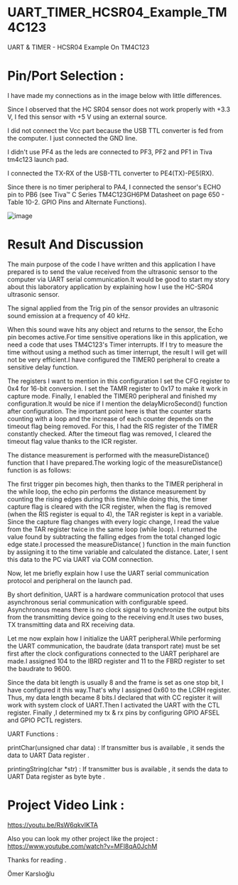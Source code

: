 # UART_TIMER_HCSR04_Example_TM4C123
UART &amp; TIMER - HCSR04 Example On TM4C123

# Pin/Port Selection :

I have made my connections as in the image below with little differences.

Since I observed that the HC SR04 sensor does not work properly with +3.3 V, I fed this sensor with +5 V using an external source.

I did not connect the Vcc part because the USB TTL converter is fed from the computer. I just connected the GND line.

I didn't use PF4 as the leds are connected to PF3, PF2 and PF1 in Tiva tm4c123 launch pad.

I connected the TX-RX of the USB-TTL converter to PE4(TX)-PE5(RX).

Since there is no timer peripheral to PA4, I connected the sensor's ECHO pin to PB6 (see Tiva™ C Series TM4C123GH6PM Datasheet on page 650 - Table 10-2. GPIO Pins and Alternate Functions).

![image](https://user-images.githubusercontent.com/67158049/125120171-c6ff5480-e0fa-11eb-8be6-dcae7d2f1bbd.png)

# Result And Discussion

The main purpose of the code I have written and this application I have prepared is to send the value received from the ultrasonic sensor to the computer via UART serial communication.It would be good to start my story about this laboratory application by explaining how I use the HC-SR04 ultrasonic sensor.

The signal applied from the Trig pin of the sensor provides an ultrasonic sound emission at a frequency of 40 kHz.

When this sound wave hits any object and returns to the sensor, the Echo pin becomes active.For time sensitive operations like in this application, we need a code that uses TM4C123's Timer interrupts. If I try to measure the time without using a method such as timer interrupt, the result I will get will not be very efficient.I have configured the TIMER0 peripheral to create a sensitive delay function.

The registers I want to mention in this configuration I set the CFG register to 0x4 for 16-bit conversion. I set the TAMR register to 0x17 to make it work in capture mode. Finally, I enabled the TIMER0 peripheral and finished my configuration.It would be nice if I mention the delayMicroSecond() function after configuration. The important point here is that the counter starts counting with a loop and the increase of each counter depends on the timeout flag being removed. For this, I had the RIS register of the TIMER constantly checked. After the timeout flag was removed, I cleared the timeout flag value thanks to the ICR register.

The distance measurement is performed with the measureDistance() function that I have prepared.The working logic of the measureDistance() function is as follows:

The first trigger pin becomes high, then thanks to the TIMER peripheral in the while loop, the echo pin performs the distance measurement by counting the rising edges during this time.While doing this, the timer capture flag is cleared with the ICR register, when the flag is removed (when the RIS register is equal to 4), the TAR register is kept in a variable. Since the capture flag changes with every logic change, I read the value from the TAR register twice in the same loop (while loop). I returned the value found by subtracting the falling edges from the total changed logic edge state.I processed the measureDistance( ) function in the main function by assigning it to the time variable and calculated the distance. Later, I sent this data to the PC via UART via COM connection.

Now, let me briefly explain how I use the UART serial communication protocol and peripheral on the launch pad.

By short definition, UART is a hardware communication protocol that uses asynchronous serial communication with configurable speed. Asynchronous means there is no clock signal to synchronize the output bits from the transmitting device going to the receiving end.It uses two buses, TX transmitting data and RX receiving data.

Let me now explain how I initialize the UART peripheral.While performing the UART communication, the baudrate (data transport rate) must be set first after the clock configurations connected to the UART peripharel are made.I assigned 104 to the IBRD register and 11 to the FBRD register to set the baudrate to 9600.

Since the data bit length is usually 8 and the frame is set as one stop bit, I have configured it this way.That's why I assigned 0x60 to the LCRH register. Thus, my data length became 8 bits.I declared that with CC register it will work with system clock of UART.Then I activated the UART with the CTL register. Finally ,I determined my tx & rx pins by configuring GPIO AFSEL and GPIO PCTL registers.

UART Functions :

printChar(unsigned char data) : If transmitter bus is available , it sends the data to UART Data register .

printingString(char *str) : If transmitter bus is available , it sends the data to UART Data register as byte byte .

# Project Video Link :
https://youtu.be/RsW6qkvIKTA

Also you can look my other project like the project : https://www.youtube.com/watch?v=MFl8qA0JchM

Thanks for reading .

Ömer Karslıoğlu

